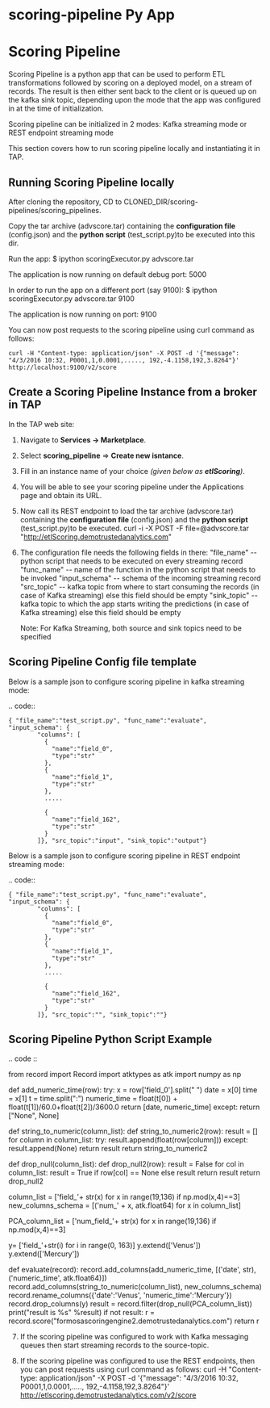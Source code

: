 # scoring-pipeline Py App

Scoring Pipeline
================
Scoring Pipeline is a python app that can be used to perform ETL transformations followed by scoring on a deployed model, on a stream of records. The result is then either sent back to the client or is queued up on the kafka sink topic, depending upon the mode that the app was configured in at the time of initialization.

Scoring pipeline can be initialized in 2 modes: Kafka streaming mode or REST endpoint streaming mode

This section covers how to run scoring pipeline locally and instantiating it in TAP.


Running Scoring Pipeline locally
--------------------------------

After cloning the repository, CD to CLONED_DIR/scoring-pipelines/scoring_pipelines.

Copy the tar archive (advscore.tar) containing the **configuration file** (config.json) and the **python script** (test_script.py)to be executed into this dir. 

Run the app:
 $ ipython scoringExecutor.py advscore.tar

The application is now running on default debug port: 5000 

In order to run the app on a different port (say 9100):
 $ ipython scoringExecutor.py advscore.tar 9100

The application is now running on port: 9100 

You can now post requests to the scoring pipeline using curl command as follows:

    curl -H "Content-type: application/json" -X POST -d '{"message": "4/3/2016 10:32, P0001,1,0.0001,....., 192,-4.1158,192,3.8264"}' http://localhost:9100/v2/score


Create a Scoring Pipeline Instance from a broker in TAP
-------------------------------------------------------

In the TAP web site:

1) Navigate to **Services -> Marketplace**.

2) Select **scoring_pipeline** => **Create new isntance**.

3) Fill in an instance name of your choice *(given below as **etlScoring**)*.

4) You will be able to see your scoring pipeline under the Applications page and obtain its URL.

5) Now call its REST endpoint to load the tar archive (advscore.tar) containing the **configuration file** (config.json) and the **python script** (test_script.py)to be executed.
    curl -i -X POST -F file=@advscore.tar  "http://etlScoring.demotrustedanalytics.com"

6) The configuration file needs the following fields in there:
    "file_name" -- python script that needs to be executed on every streaming record
    "func_name" -- name of the function in the python script that needs to be invoked
    "input_schema" -- schema of the incoming streaming record
    "src_topic" -- kafka topic from where to start consuming the records (in case of Kafka streaming) else this field should be empty
    "sink_topic" -- kafka topic to which the app starts writing the predictions (in case of Kafka streaming) else this field should be empty

    Note: For Kafka Streaming, both source and sink topics need to be specified

Scoring Pipeline Config file template
-------------------------------------

Below is a sample json to configure scoring pipeline in kafka streaming mode:

.. code::

    { "file_name":"test_script.py", "func_name":"evaluate", "input_schema": {
            "columns": [
              {
                "name":"field_0",
                "type":"str"
              },
              {
                "name":"field_1",
                "type":"str"
              },
              .....

              {
                "name":"field_162",
                "type":"str"
              }
            ]}, "src_topic":"input", "sink_topic":"output"}

Below is a sample json to configure scoring pipeline in REST endpoint streaming mode:

.. code::

    { "file_name":"test_script.py", "func_name":"evaluate", "input_schema": {
            "columns": [
              {
                "name":"field_0",
                "type":"str"
              },
              {
                "name":"field_1",
                "type":"str"
              },
              .....

              {
                "name":"field_162",
                "type":"str"
              }
            ]}, "src_topic":"", "sink_topic":""}



Scoring Pipeline Python Script Example
--------------------------------------

.. code ::

from record import Record
import atktypes as atk
import numpy as np


def add_numeric_time(row):
    try:
        x = row['field_0'].split(" ")
        date = x[0]
        time = x[1]
        t = time.split(":")
        numeric_time = float(t[0]) + float(t[1])/60.0+float(t[2])/3600.0
        return [date, numeric_time]
    except:
        return ["None", None]

def string_to_numeric(column_list):
    def string_to_numeric2(row):
        result = []
        for column in column_list:
            try:
                result.append(float(row[column]))
            except:
                result.append(None)
        return result
    return string_to_numeric2

def drop_null(column_list):
    def drop_null2(row):
        result = False
        for col in column_list:
            result = True if row[col] == None else result
        return result
    return drop_null2

column_list = ['field_'+ str(x) for x in range(19,136) if np.mod(x,4)==3]
new_columns_schema = [('num_' + x, atk.float64) for x in column_list]

PCA_column_list = ['num_field_'+ str(x) for x in range(19,136) if np.mod(x,4)==3]

y= ['field_'+str(i) for i in range(0, 163)]
y.extend(['Venus'])
y.extend(['Mercury'])

def evaluate(record):
    record.add_columns(add_numeric_time, [('date', str), ('numeric_time', atk.float64)])
    record.add_columns(string_to_numeric(column_list), new_columns_schema)
    record.rename_columns({'date':'Venus', 'numeric_time':'Mercury'})
    record.drop_columns(y)
    result = record.filter(drop_null(PCA_column_list))
    print("result is %s" %result)
    if not result:
    	r = record.score("formosascoringengine2.demotrustedanalytics.com")
    	return r


7) If the scoring pipeline was configured to work with Kafka messaging queues then start streaming records to the source-topic.

8) If the scoring pipeline was configured to use the REST endpoints, then you can post requests using curl command as follows:
    curl -H "Content-type: application/json" -X POST -d '{"message": "4/3/2016 10:32, P0001,1,0.0001,....., 192,-4.1158,192,3.8264"}' http://etlscoring.demotrustedanalytics.com/v2/score

